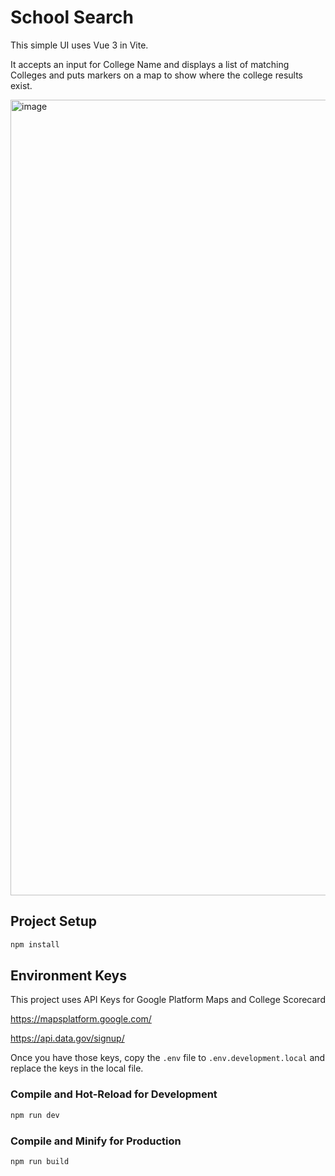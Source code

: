 # School Search

This simple UI uses Vue 3 in Vite.

It accepts an input for College Name and displays a list of matching Colleges and puts markers on a map to show where the college results exist.

<img width="1273" alt="image" src="https://user-images.githubusercontent.com/57177/175844893-29453507-f33c-4fa5-ac16-a0b36b9a80ba.png">

## Project Setup

```sh
npm install
```

## Environment Keys

This project uses API Keys for Google Platform Maps and College Scorecard

https://mapsplatform.google.com/

https://api.data.gov/signup/

Once you have those keys, copy the `.env` file to `.env.development.local` and replace the keys in the local file.

### Compile and Hot-Reload for Development

```sh
npm run dev
```

### Compile and Minify for Production

```sh
npm run build
```
